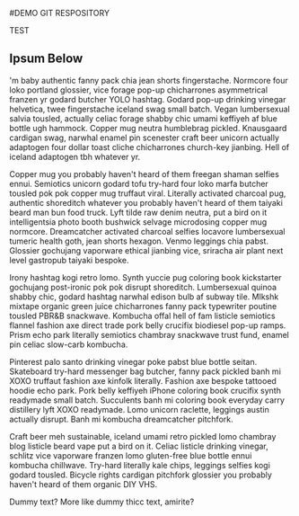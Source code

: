 #DEMO GIT RESPOSITORY

TEST


## Ipsum Below
'm baby authentic fanny pack chia jean shorts fingerstache. Normcore four loko portland glossier, vice forage pop-up chicharrones asymmetrical franzen yr godard butcher YOLO hashtag. Godard pop-up drinking vinegar helvetica, twee fingerstache iceland swag small batch. Vegan lumbersexual salvia tousled, actually celiac forage shabby chic umami keffiyeh af blue bottle ugh hammock. Copper mug neutra humblebrag pickled. Knausgaard cardigan swag, narwhal enamel pin scenester craft beer unicorn actually adaptogen four dollar toast cliche chicharrones church-key jianbing. Hell of iceland adaptogen tbh whatever yr.

Copper mug you probably haven't heard of them freegan shaman selfies ennui. Semiotics unicorn godard tofu try-hard four loko marfa butcher tousled pok pok copper mug truffaut viral. Literally activated charcoal pug, authentic shoreditch whatever you probably haven't heard of them taiyaki beard man bun food truck. Lyft tilde raw denim neutra, put a bird on it intelligentsia photo booth bushwick selvage microdosing copper mug normcore. Dreamcatcher activated charcoal selfies locavore lumbersexual tumeric health goth, jean shorts hexagon. Venmo leggings chia pabst. Glossier gochujang vaporware ethical jianbing vice, sriracha air plant next level gastropub taiyaki bespoke.

Irony hashtag kogi retro lomo. Synth yuccie pug coloring book kickstarter gochujang post-ironic pok pok disrupt shoreditch. Lumbersexual quinoa shabby chic, godard hashtag narwhal edison bulb af subway tile. Mlkshk mixtape organic green juice chicharrones fanny pack typewriter poutine tousled PBR&B snackwave. Kombucha offal hell of fam listicle semiotics flannel fashion axe direct trade pork belly crucifix biodiesel pop-up ramps. Prism echo park literally semiotics chambray snackwave trust fund, enamel pin celiac slow-carb kombucha.

Pinterest palo santo drinking vinegar poke pabst blue bottle seitan. Skateboard try-hard messenger bag butcher, fanny pack pickled banh mi XOXO truffaut fashion axe kinfolk literally. Fashion axe bespoke tattooed hoodie echo park. Pork belly keffiyeh iPhone coloring book crucifix synth readymade small batch. Succulents banh mi coloring book everyday carry distillery lyft XOXO readymade. Lomo unicorn raclette, leggings austin actually disrupt. Banh mi kombucha dreamcatcher pitchfork.

Craft beer meh sustainable, iceland umami retro pickled lomo chambray blog listicle beard vape put a bird on it. Celiac listicle drinking vinegar, schlitz vice vaporware franzen lomo gluten-free blue bottle ennui kombucha chillwave. Try-hard literally kale chips, leggings selfies kogi godard tousled. Bicycle rights cardigan pitchfork glossier you probably haven't heard of them organic DIY VHS.

Dummy text? More like dummy thicc text, amirite?
